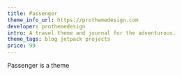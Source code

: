 ```yaml
---
title: Passenger
theme_info_url: https://prothemedesign.com
developer: prothemedesign
intro: A travel theme and journal for the adventurous.
theme_tags: blog jetpack projects
price: 99
---
```

Passenger is a theme

